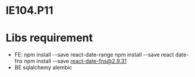 # IE104.P11
# Libs requirement
- FE:
  npm install --save react-date-range
  npm install --save react date-fns
  npm install --save react-date-fns@2.9.31
- BE
  sqlalchemy
  alembic
